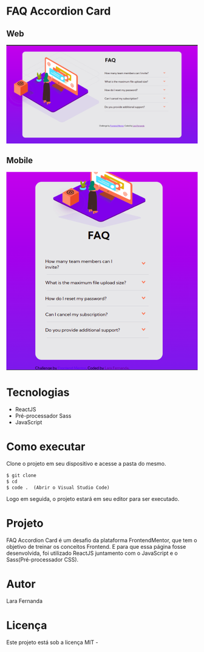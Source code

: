 # FAQ Accordion Card

## Web
<img src='src/images/image1.png'>

## Mobile
<img src='src/images/image2.png'>

# Tecnologias

<ul>
    <li>ReactJS</li>
    <li>Pré-processador Sass</li>
    <li>JavaScript</li>
</ul>

# Como executar

Clone o projeto em seu dispositivo e acesse a pasta do mesmo.

```
$ git clone
$ cd
$ code .  (Abrir o Visual Studio Code)
```

Logo em seguida, o projeto estará em seu editor para ser executado.

# Projeto

FAQ Accordion Card é um desafio da plataforma FrontendMentor, que tem o objetivo de treinar os conceitos Frontend. E para que essa página fosse desenvolvida, foi utilizado ReactJS juntamento com o JavaScript e o Sass(Pré-processador CSS).

# Autor

Lara Fernanda

# Licença

Este projeto está sob a licença MIT -